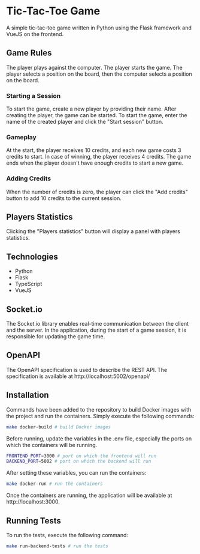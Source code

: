 # Tic-Tac-Toe Game
A simple tic-tac-toe game written in Python using the Flask framework and VueJS on the frontend.

## Game Rules
The player plays against the computer. The player starts the game. The player selects a position on the board, then the computer selects a position on the board.

### Starting a Session
To start the game, create a new player by providing their name. After creating the player, the game can be started. To start the game, enter the name of the created player and click the "Start session" button.

### Gameplay
At the start, the player receives 10 credits, and each new game costs 3 credits to start. In case of winning, the player receives 4 credits. The game ends when the player doesn't have enough credits to start a new game.

### Adding Credits
When the number of credits is zero, the player can click the "Add credits" button to add 10 credits to the current session.

## Players Statistics
Clicking the "Players statistics" button will display a panel with players statistics.

## Technologies
- Python
- Flask
- TypeScript
- VueJS 

## Socket.io
The Socket.io library enables real-time communication between the client and the server. In the application, during the start of a game session, it is responsible for updating the game time.

## OpenAPI
The OpenAPI specification is used to describe the REST API. The specification is available at http://localhost:5002/openapi/

## Installation
Commands have been added to the repository to build Docker images with the project and run the containers. Simply execute the following commands:

```bash
make docker-build # build Docker images
```
Before running, update the variables in the .env file, especially the ports on which the containers will be running.

```bash
FRONTEND_PORT=3000 # port on which the frontend will run
BACKEND_PORT=5002 # port on which the backend will run
```
After setting these variables, you can run the containers:

```bash
make docker-run # run the containers
```
Once the containers are running, the application will be available at http://localhost:3000.

## Running Tests
To run the tests, execute the following command:

```bash
make run-backend-tests # run the tests
```